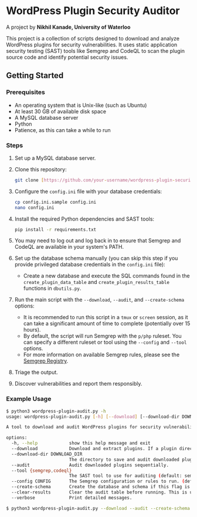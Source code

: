 # WordPress Plugin Security Auditor

A project by **Nikhil Kanade, University of Waterloo**

This project is a collection of scripts designed to download and analyze WordPress plugins for security vulnerabilities. It uses static application security testing (SAST) tools like Semgrep and CodeQL to scan the plugin source code and identify potential security issues.

## Getting Started

### Prerequisites

* An operating system that is Unix-like (such as Ubuntu)
* At least 30 GB of available disk space
* A MySQL database server
* Python
* Patience, as this can take a while to run

### Steps

1.  Set up a MySQL database server.
2.  Clone this repository:

    ```bash
    git clone [https://github.com/your-username/wordpress-plugin-security-auditor](https://github.com/your-username/wordpress-plugin-security-auditor)
    ```

3.  Configure the `config.ini` file with your database credentials:

    ```bash
    cp config.ini.sample config.ini
    nano config.ini
    ```

4.  Install the required Python dependencies and SAST tools:

    ```bash
    pip install -r requirements.txt
    ```

5.  You may need to log out and log back in to ensure that Semgrep and CodeQL are available in your system's PATH.
6.  Set up the database schema manually (you can skip this step if you provide privileged database credentials in the `config.ini` file):

    * Create a new database and execute the SQL commands found in the `create_plugin_data_table` and `create_plugin_results_table` functions in `dbutils.py`.

7.  Run the main script with the `--download`, `--audit`, and `--create-schema` options:

    * It is recommended to run this script in a `tmux` or `screen` session, as it can take a significant amount of time to complete (potentially over 15 hours).
    * By default, the script will run Semgrep with the `p/php` ruleset. You can specify a different ruleset or tool using the `--config` and `--tool` options.
    * For more information on available Semgrep rules, please see the [Semgrep Registry](https://semgrep.dev/p/php).

8.  Triage the output.
9.  Discover vulnerabilities and report them responsibly.

### Example Usage

```bash
$ python3 wordpress-plugin-audit.py -h
usage: wordpress-plugin-audit.py [-h] [--download] [--download-dir DOWNLOAD_DIR] [--audit] [--tool {semgrep,codeql}] [--config CONFIG] [--create-schema] [--clear-results] [--verbose]

A tool to download and audit WordPress plugins for security vulnerabilities.

options:
  -h, --help            show this help message and exit
  --download            Download and extract plugins. If a plugin directory already exists, it will be deleted and re-downloaded.
  --download-dir DOWNLOAD_DIR
                        The directory to save and audit downloaded plugins (default: current directory).
  --audit               Audit downloaded plugins sequentially.
  --tool {semgrep,codeql}
                        The SAST tool to use for auditing (default: semgrep).
  --config CONFIG       The Semgrep configuration or rules to run. (default: p/php)
  --create-schema       Create the database and schema if this flag is set.
  --clear-results       Clear the audit table before running. This is useful for cron jobs where you only care about the latest results.
  --verbose             Print detailed messages.

$ python3 wordpress-plugin-audit.py --download --audit --create-schema --tool codeql